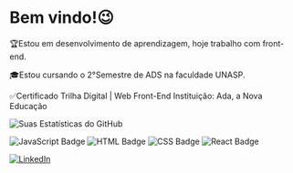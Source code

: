 # Bem vindo!😉

🏆Estou em desenvolvimento de aprendizagem, hoje trabalho com front-end. 

🎓Estou cursando o 2°Semestre de ADS na faculdade UNASP.

✅Certificado Trilha Digital | Web Front-End Instituição: Ada, a Nova Educação

![Suas Estatísticas do GitHub](https://github-readme-stats.vercel.app/api?username=phrubio25&show_icons=true&theme=maroongold)

![JavaScript Badge](https://img.shields.io/badge/JavaScript-F7DF1E?style=for-the-badge&logo=javascript&logoColor=black)
![HTML Badge](https://img.shields.io/badge/HTML5-E34F26?style=for-the-badge&logo=html5&logoColor=white)
![CSS Badge](https://img.shields.io/badge/CSS-239120?&style=for-the-badge&logo=css3&logoColor=white)
![React Badge](https://img.shields.io/badge/React-20232A?style=for-the-badge&logo=react&logoColor=61DAFB)

[![LinkedIn](https://img.shields.io/badge/LinkedIn-0077B5?style=for-the-badge&logo=linkedin&logoColor=white)](https://www.linkedin.com/in/pedro-h-b-rubio)